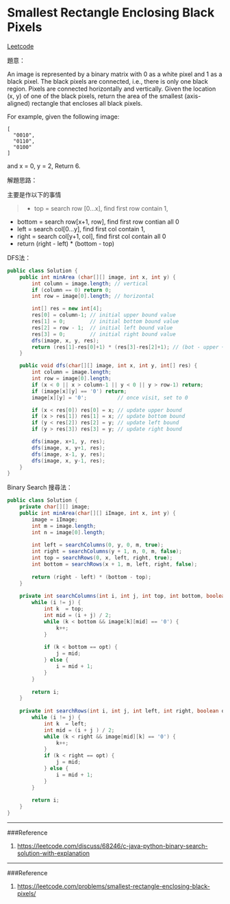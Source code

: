 # Smallest Rectangle Enclosing Black Pixels

[Leetcode](https://leetcode.com/problems/smallest-rectangle-enclosing-black-pixels/)

題意：

An image is represented by a binary matrix with 0 as a white pixel and 1 as a black pixel. The black pixels are connected, i.e., there is only one black region. Pixels are connected horizontally and vertically. Given the location (x, y) of one of the black pixels, return the area of the smallest (axis-aligned) rectangle that encloses all black pixels.

For example, given the following image:
```
[
  "0010",
  "0110",
  "0100"
]
```
and x = 0, y = 2,
Return 6.



解題思路：

主要是作以下的事情

>- top = search row [0...x], find first row contain 1,
- bottom = search row[x+1, row], find first row contian all 0
- left = search col[0...y], find first col contain 1,
- right = search col[y+1, col], find first col contain all 0
- return (right - left) * (bottom - top)

DFS法：

```java
public class Solution {
    public int minArea (char[][] image, int x, int y) {
        int column = image.length; // vertical
        if (column == 0) return 0;
        int row = image[0].length; // horizontal

        int[] res = new int[4];
        res[0] = column-1; // initial upper bound value
        res[1] = 0;        // initial bottom bound value
        res[2] = row - 1;  // initial left bound value
        res[3] = 0;        // initial right bound value
        dfs(image, x, y, res);
        return (res[1]-res[0]+1) * (res[3]-res[2]+1); // (bot - upper + 1) * (right - left + 1)
    }

    public void dfs(char[][] image, int x, int y, int[] res) {
        int column = image.length;
        int row = image[0].length;
        if (x < 0 || x > column-1 || y < 0 || y > row-1) return; 
        if (image[x][y] == '0') return;
        image[x][y] = '0';          // once visit, set to 0

        if (x < res[0]) res[0] = x; // update upper bound
        if (x > res[1]) res[1] = x; // update bottom bound
        if (y < res[2]) res[2] = y; // update left bound
        if (y > res[3]) res[3] = y; // update right bound

        dfs(image, x+1, y, res);
        dfs(image, x, y+1, res);
        dfs(image, x-1, y, res);
        dfs(image, x, y-1, res);
    }
}
```

Binary Search 搜尋法：

```java
public class Solution {
    private char[][] image;
    public int minArea(char[][] iImage, int x, int y) {
        image = iImage;
        int m = image.length;
        int n = image[0].length;
        
        int left = searchColumns(0, y, 0, m, true);
        int right = searchColumns(y + 1, n, 0, m, false);
        int top = searchRows(0, x, left, right, true);
        int bottom = searchRows(x + 1, m, left, right, false);
        
        return (right - left) * (bottom - top);
    }
    
    private int searchColumns(int i, int j, int top, int bottom, boolean opt) {
        while (i != j) {
            int k  = top;
            int mid = (i + j) / 2;
            while (k < bottom && image[k][mid] == '0') {
                k++;
            }
            
            if (k < bottom == opt) {
                j = mid;
            } else {
                i = mid + 1;
            }
        }
        
        return i;
    }
    
    private int searchRows(int i, int j, int left, int right, boolean opt) {
        while (i != j) {
            int k  = left;
            int mid = (i + j ) / 2;
            while (k < right && image[mid][k] == '0') {
                k++;
            }
            if (k < right == opt) {
                j = mid;
            } else {
                i = mid + 1;
            }
        }
        
        return i;
    }
}
```
---
###Reference
1. https://leetcode.com/discuss/68246/c-java-python-binary-search-solution-with-explanation



---
###Reference
1. https://leetcode.com/problems/smallest-rectangle-enclosing-black-pixels/